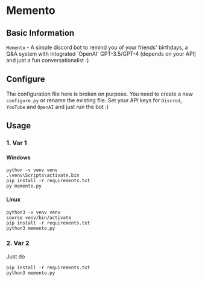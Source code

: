 # Memento

## Basic Information

`Memento` - A simple discord bot to remind you of your friends' birthdays, a Q&A system with integrated `OpenAI' GPT-3.5/GPT-4 (depends on your API) and just a fun conversationalist :)

## Configure

The configuration file here is broken on purpose. You need to create a new `configure.py` or rename the existing file.
Set your API keys for `Discrod`, `YouTube` and `OpenAI` and just run the bot :)

## Usage

### 1. Var 1
#### Windows

```
python -v venv venv
.\venv\Scripts\activate.bin
pip install -r requirements.txt
py memento.py
```
#### Linux

```
python3 -v venv venv
sourse venv/bin/activate
pip install -r requirements.txt
python3 memento.py
```
### 2. Var 2

Just do
```
pip install -r requirements.txt
python3 memento.py
```
